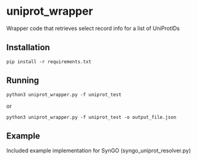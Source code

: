# uniprot_wrapper
Wrapper code that retrieves select record info for a list of UniProtIDs

## Installation
```
pip install -r requirements.txt
```

## Running
```
python3 uniprot_wrapper.py -f uniprot_test
```
or
```
python3 uniprot_wrapper.py -f uniprot_test -o output_file.json
```

## Example
Included example implementation for SynGO (syngo_uniprot_resolver.py)

